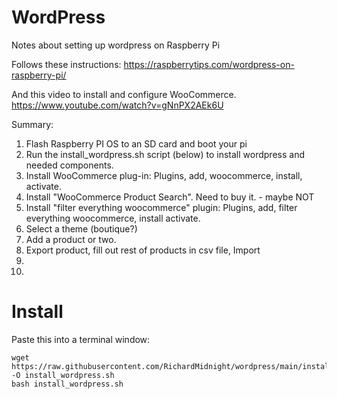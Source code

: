 # WordPress

Notes about setting up wordpress on Raspberry Pi

Follows these instructions:  https://raspberrytips.com/wordpress-on-raspberry-pi/

And this video to install and configure WooCommerce.  https://www.youtube.com/watch?v=gNnPX2AEk6U

Summary:
1) Flash Raspberry PI OS to an SD card and boot your pi
2) Run the install_wordpress.sh script (below) to install wordpress and needed components.
3) Install WooCommerce plug-in:  Plugins, add, woocommerce, install, activate.
4) Install "WooCommerce Product Search".  Need to buy it.  - maybe NOT
5) Install "filter everything woocommerce" plugin:  Plugins, add, filter everything woocommerce, install activate.
6) Select a theme (boutique?)
7) Add a product or two. 
8) Export product, fill out rest of products in csv file, Import
9)
11) 


# Install

Paste this into a terminal window:

    
    wget https://raw.githubusercontent.com/RichardMidnight/wordpress/main/install_wordpress.sh -O install_wordpress.sh
    bash install_wordpress.sh
 

